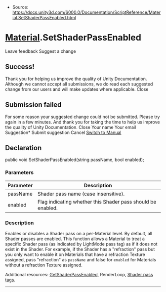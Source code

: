 * Source: https://docs.unity3d.com/6000.0/Documentation/ScriptReference/Material.SetShaderPassEnabled.html

#  [Material](https://docs.unity3d.com/6000.0/Documentation/ScriptReference/Material.html).SetShaderPassEnabled
Leave feedback
Suggest a change
## Success!
Thank you for helping us improve the quality of Unity Documentation. Although we cannot accept all submissions, we do read each suggested change from our users and will make updates where applicable.
Close
## Submission failed
For some reason your suggested change could not be submitted. Please <a>try again</a> in a few minutes. And thank you for taking the time to help us improve the quality of Unity Documentation.
Close
Your name Your email Suggestion* Submit suggestion
Cancel
[Switch to Manual](https://docs.unity3d.com/6000.0/Documentation/Manual/class-Material.html "Go to Material Component in the Manual")
## Declaration
public void SetShaderPassEnabled(string passName, bool enabled); 
### Parameters
Parameter | Description  
---|---  
passName | Shader pass name (case insensitive).  
enabled | Flag indicating whether this Shader pass should be enabled.  
### Description
Enables or disables a Shader pass on a per-Material level.
By default, all Shader passes are enabled. This function allows a Material to treat a specific Shader pass (as indicated by LightMode pass tag) as if it does not exist in the Shader. For example, if the Shader has a "refraction" pass but you only want to enable it on Materials that have a refraction Texture assigned, pass "refraction" as `passName` and false for `enabled` for Materials without a refraction Texture assigned.  
  
Additional resources: [GetShaderPassEnabled](https://docs.unity3d.com/6000.0/Documentation/ScriptReference/Material.GetShaderPassEnabled.html), RenderLoop, [Shader pass tags](https://docs.unity3d.com/6000.0/Documentation/Manual/SL-PassTags.html).
* * *
